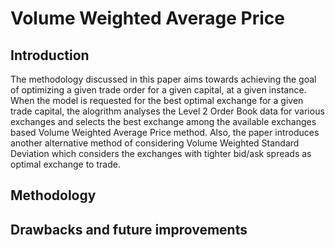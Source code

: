 # Volume Weighted Average Price

## Introduction

The methodology discussed in this paper aims towards achieving the goal of optimizing a given trade order for a given capital, at a given instance. When the model is requested for the best optimal exchange for a given trade capital, the alogrithm analyses the Level 2 Order Book data for various exchanges and selects the best exchange among the available exchanges based Volume Weighted Average Price method. Also, the paper introduces another alternative method of considering Volume Weighted Standard Deviation which considers the exchanges with tighter bid/ask spreads as optimal exchange to trade.

## Methodology




## Drawbacks and future improvements
